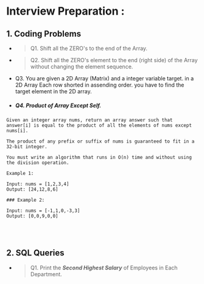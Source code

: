 # Interview Preparation :

## 1. Coding Problems <br>

- > Q1. Shift all the ZERO's to the end of the Array. <br>

- > Q2. Shift all the ZERO's element to the end (right side) of the Array without changing the element sequence.<br>

- Q3. You are given a 2D Array (Matrix) and a integer variable target. in a 2D Array Each row shorted in assending order. you have to find the target element in the 2D array. <br>

- ##### Q4. Product of Array Except Self.
```
Given an integer array nums, return an array answer such that answer[i] is equal to the product of all the elements of nums except nums[i].

The product of any prefix or suffix of nums is guaranteed to fit in a 32-bit integer.

You must write an algorithm that runs in O(n) time and without using the division operation.

Example 1:

Input: nums = [1,2,3,4]
Output: [24,12,8,6]

### Example 2:

Input: nums = [-1,1,0,-3,3]
Output: [0,0,9,0,0]
```
<br><br>
## 2. SQL Queries <br>

- > Q1. Print the ***Second Highest Salary*** of Employees in Each Department.